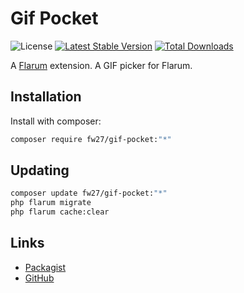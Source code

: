 # Gif Pocket

![License](https://img.shields.io/badge/license-MIT-blue.svg) [![Latest Stable Version](https://img.shields.io/packagist/v/fw27/gif-pocket.svg)](https://packagist.org/packages/fw27/gif-pocket) [![Total Downloads](https://img.shields.io/packagist/dt/fw27/gif-pocket.svg)](https://packagist.org/packages/fw27/gif-pocket)

A [Flarum](https://flarum.org) extension. A GIF picker for Flarum.

## Installation

Install with composer:

```sh
composer require fw27/gif-pocket:"*"
```

## Updating

```sh
composer update fw27/gif-pocket:"*"
php flarum migrate
php flarum cache:clear
```

## Links

- [Packagist](https://packagist.org/packages/fw27/gif-pocket)
- [GitHub](https://github.com/fw27)